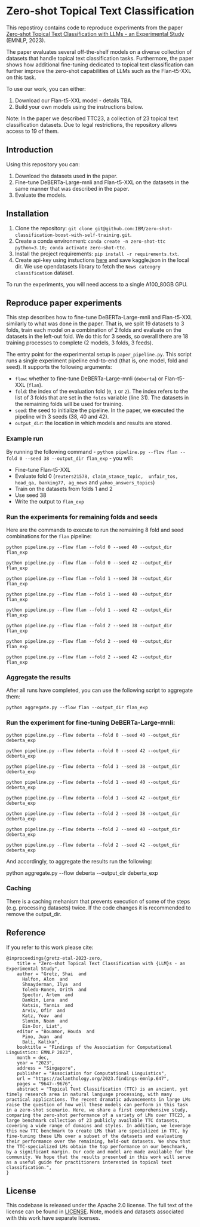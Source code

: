 # Zero-shot Topical Text Classification

This repostiroy contains code to reproduce experiments from the paper [Zero-shot Topical Text Classification with LLMs - an Experimental Study](https://aclanthology.org/2023.findings-emnlp.647.pdf) (EMNLP, 2023).

The paper evaluates several off-the-shelf models on a diverse collection of datasets that handle topical text classification tasks. Furthermore, the paper shows how additional fine-tuning dedicated to topical text classification can further improve the zero-shot capabilities of LLMs such as the Flan-t5-XXL on this task.

To use our work, you can either:

1. Download our Flan-t5-XXL model - details TBA.
2. Build your own models using the instructions below.

Note: In the paper we described TTC23, a collection of 23 topical text classification datasets. Due to legal restrictions, the repository allows access to 19 of them.

## Introduction

Using this repository you can:

1. Download the datasets used in the paper.
2. Fine-tune DeBERTa-Large-mnli and Flan-t5-XXL on the datasets in the same manner that was described in the paper.
3. Evaluate the models.

## Installation

1. Clone the repository: `git clone git@github.com:IBM/zero-shot-classification-boost-with-self-training.git`.
2. Create a conda environment: `conda create -n zero-shot-ttc python=3.10; conda activate zero-shot-ttc`.
3. Install the project requirements: `pip install -r requirements.txt`.
4. Create api-key using instuctions [here](https://christianjmills.com/posts/kaggle-obtain-api-key-tutorial/) and save kaggle.json in the local dir. We use opendatasets library to fetch the `News cateogry classification` dataset.

To run the experiments, you will need access to a single A100_80GB GPU.

## Reproduce paper experiments

This step describes how to fine-tune DeBERTa-Large-mnli and Flan-t5-XXL similarly to what was done in the paper. That is, we split 19 datasets to 3 folds, train each model on a combination of 2 folds and evaluate on the datasets in the left-out fold. We do this for 3 seeds, so overall there are 18 training processes to complete (2 models, 3 folds, 3 feeds).

The entry point for the experimental setup is `paper_pipeline.py`. This script runs a single experiment pipeline end-to-end (that is, one model, fold and seed). It supports the following arguments:

* `flow`: whether to fine-tune DeBERTa-Large-mnli (`deberta`) or Flan-t5-XXL (`flan`).
* `fold`: the index of the evaluation fold (`0`, `1` or `2`). The index refers to the list of 3 folds that are set in the `folds` variable (line 31). The datasets in the remaining folds will be used for training.
* `seed`: the seed to initialize the pipeline. In the paper, we executed the pipeline with 3 seeds (38, 40 and 42).
* `output_dir`: the location in which models and results are stored.

### Example run

By running the following command - `python pipeline.py --flow flan --fold 0 --seed 38 --output_dir flan_exp` - you will:

* Fine-tune Flan-t5-XXL
* Evaluate fold 0 (`reuters21578, claim_stance_topic,  unfair_tos, head_qa, banking77, ag_news` and `yahoo_answers_topics`) 
* Train on the datasets from folds 1 and 2
* Use seed 38
* Write the output to `flan_exp`

### Run the experiments for remaining folds and seeds

Here are the commands to execute to run the remaining 8 fold and seed combinations for the `flan` pipeline:

`python pipeline.py --flow flan --fold 0 --seed 40 --output_dir flan_exp`

`python pipeline.py --flow flan --fold 0 --seed 42 --output_dir flan_exp`

`python pipeline.py --flow flan --fold 1 --seed 38 --output_dir flan_exp`

`python pipeline.py --flow flan --fold 1 --seed 40 --output_dir flan_exp`

`python pipeline.py --flow flan --fold 1 --seed 42 --output_dir flan_exp`

`python pipeline.py --flow flan --fold 2 --seed 38 --output_dir flan_exp`

`python pipeline.py --flow flan --fold 2 --seed 40 --output_dir flan_exp`

`python pipeline.py --flow flan --fold 2 --seed 42 --output_dir flan_exp`

### Aggregate the results

After all runs have completed, you can use the following script to aggregate them:

`python aggregate.py --flow flan --output_dir flan_exp`

### Run the experiment for fine-tuning DeBERTa-Large-mnli:

`python pipeline.py --flow deberta --fold 0 --seed 40 --output_dir deberta_exp`

`python pipeline.py --flow deberta --fold 0 --seed 42 --output_dir deberta_exp`

`python pipeline.py --flow deberta --fold 1 --seed 38 --output_dir deberta_exp`

`python pipeline.py --flow deberta --fold 1 --seed 40 --output_dir deberta_exp`

`python pipeline.py --flow deberta --fold 1 --seed 42 --output_dir deberta_exp`

`python pipeline.py --flow deberta --fold 2 --seed 38 --output_dir deberta_exp`

`python pipeline.py --flow deberta --fold 2 --seed 40 --output_dir deberta_exp`

`python pipeline.py --flow deberta --fold 2 --seed 42 --output_dir deberta_exp`

And accordingly, to aggregate the results run the following:

python aggregate.py --flow deberta --output_dir deberta_exp

### Caching

There is a caching mehanism that prevents execution of some of the steps (e.g. processing datasets) twice. If the code changes it is recommended to remove the output_dir.

## Reference

If you refer to this work please cite:

```
@inproceedings{gretz-etal-2023-zero,
    title = "Zero-shot Topical Text Classification with {LLM}s - an Experimental Study",
    author = "Gretz, Shai  and
      Halfon, Alon  and
      Shnayderman, Ilya  and
      Toledo-Ronen, Orith  and
      Spector, Artem  and
      Dankin, Lena  and
      Katsis, Yannis  and
      Arviv, Ofir  and
      Katz, Yoav  and
      Slonim, Noam  and
      Ein-Dor, Liat",
    editor = "Bouamor, Houda  and
      Pino, Juan  and
      Bali, Kalika",
    booktitle = "Findings of the Association for Computational Linguistics: EMNLP 2023",
    month = dec,
    year = "2023",
    address = "Singapore",
    publisher = "Association for Computational Linguistics",
    url = "https://aclanthology.org/2023.findings-emnlp.647",
    pages = "9647--9676",
    abstract = "Topical Text Classification (TTC) is an ancient, yet timely research area in natural language processing, with many practical applications. The recent dramatic advancements in large LMs raise the question of how well these models can perform in this task in a zero-shot scenario. Here, we share a first comprehensive study, comparing the zero-shot performance of a variety of LMs over TTC23, a large benchmark collection of 23 publicly available TTC datasets, covering a wide range of domains and styles. In addition, we leverage this new TTC benchmark to create LMs that are specialized in TTC, by fine-tuning these LMs over a subset of the datasets and evaluating their performance over the remaining, held-out datasets. We show that the TTC-specialized LMs obtain the top performance on our benchmark, by a significant margin. Our code and model are made available for the community. We hope that the results presented in this work will serve as a useful guide for practitioners interested in topical text classification.",
}
```


## License

This codebase is released under the Apache 2.0 license. The full text of the license can be found in [LICENSE](LICENSE). Note, models and datasets associated with this work have separate licenses.

